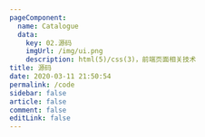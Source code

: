 ```yaml
---
pageComponent: 
  name: Catalogue
  data: 
    key: 02.源码
    imgUrl: /img/ui.png
    description: html(5)/css(3)，前端页面相关技术
title: 源码
date: 2020-03-11 21:50:54
permalink: /code
sidebar: false
article: false
comment: false
editLink: false
---
```

